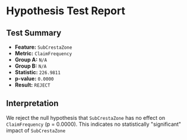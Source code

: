 # Hypothesis Test Report

## Test Summary

- **Feature:** `SubCrestaZone`
- **Metric:** `ClaimFrequency`
- **Group A:** `N/A`
- **Group B:** `N/A`
- **Statistic:** `226.9811`
- **p-value:** `0.0000`
- **Result:** `REJECT`

## Interpretation

We reject the null hypothesis that `SubCrestaZone` has no effect on `ClaimFrequency` (p = 0.0000). This indicates no statistically "significant" impact of `SubCrestaZone`
